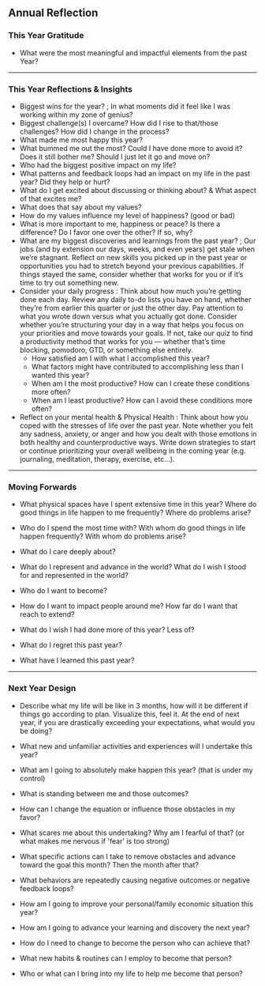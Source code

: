 ## Annual Reflection
### This Year Gratitude
- What were the most meaningful and impactful elements from the past Year?

---
### This Year Reflections & Insights
- Biggest wins for the year? ;  In what moments did it feel like I was working within my zone of genius?
- Biggest challenge(s) I overcame? How did I rise to that/those challenges? How did I change in the process?
- What made me most happy this year?
- What bummed me out the most? Could I have done more to avoid it? Does it still bother me? Should I just let it go and move on?
- Who had the biggest positive impact on my life?
- What patterns and feedback loops had an impact on my life in the past year? Did they help or hurt?
- What do I get excited about discussing or thinking about? & What aspect of that excites me?
- What does that say about my values?
- How do my values influence my level of happiness? (good or bad)
- What is more important to me, happiness or peace? Is there a difference? Do I favor one over the other? If so, why?
- What are my biggest discoveries and learnings from the past year? ;  Our jobs (and by extension our days, weeks, and even years) get stale when we’re stagnant. Reflect on new skills you picked up in the past year or opportunities you had to stretch beyond your previous capabilities. If things stayed the same, consider whether that works for you or if it’s time to try out something new.
- Consider your daily progress : Think about how much you’re getting done each day. Review any daily to-do lists you have on hand, whether they’re from earlier this quarter or just the other day. Pay attention to what you wrote down versus what you actually got done. Consider whether you’re structuring your day in a way that helps you focus on your priorities and move towards your goals. If not, take our quiz to find a productivity method that works for you –– whether that’s time blocking, pomodoro, GTD, or something else entirely.
	- How satisfied am I with what I accomplished this   year?
	- What factors might have contributed to accomplishing less than I wanted this year?
	- When am I the most productive? How can I create these conditions more often?
	- When am I least productive? How can I avoid these conditions more often?
- Reflect on your mental health & Physical Health : Think about how you coped with the stresses of life over the past year. Note whether you felt any sadness, anxiety, or anger and how you dealt with those emotions in both healthy and counterproductive ways. Write down strategies to start or continue prioritizing your overall wellbeing in the coming year (e.g. journaling, meditation, therapy, exercise, etc...).

---

### Moving Forwards
- What physical spaces have I spent extensive time in this year? Where do good things in life happen to me frequently? Where do problems arise?

- Who do I spend the most time with? With whom do good things in life happen frequently? With whom do problems arise?
- What do I care deeply about?
- What do I represent and advance in the world? What do I wish I stood for and represented in the world?
- Who do I want to become?
- How do I want to impact people around me? How far do I want that reach to extend?
- What do I wish I had done more of this year? Less of?
- What do I regret this past year?
- What have I learned this past year?

---

### Next Year Design
- Describe what my life will be like in 3 months, how will it be different if things go according to plan. Visualize this, feel it. At the end of next year, if you are drastically exceeding your expectations, what would you be doing?

- What new and unfamiliar activities and experiences will I undertake this year?
-  What am I going to absolutely make happen this year? (that is under my control)
- What is standing between me and those outcomes?
- How can I change the equation or influence those obstacles in my favor?
- What scares me about this undertaking? Why am I fearful of that? (or what makes me nervous if 'fear' is too strong)
- What specific actions can I take to remove obstacles and advance toward the goal this month? Then the month after that?
- What behaviors are repeatedly causing negative outcomes or negative feedback loops?
- How am I going to improve your personal/family economic situation this year?
- How am I going to advance your learning and discovery the next year?
- How do I need to change to become the person who can achieve that?
- What new habits & routines can I employ to become that person?
- Who or what can I bring into my life to help me become that person?

